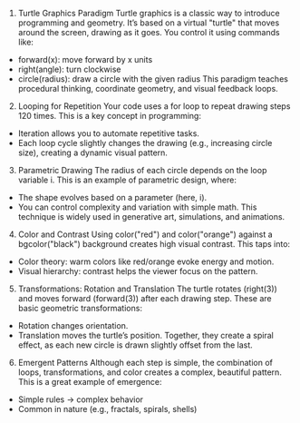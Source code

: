 1. Turtle Graphics Paradigm
Turtle graphics is a classic way to introduce programming and geometry. It’s based on a virtual "turtle" that moves around the screen, drawing as it goes. You control it using commands like:
- forward(x): move forward by x units
- right(angle): turn clockwise
- circle(radius): draw a circle with the given radius
This paradigm teaches procedural thinking, coordinate geometry, and visual feedback loops.

2. Looping for Repetition
Your code uses a for loop to repeat drawing steps 120 times. This is a key concept in programming:
- Iteration allows you to automate repetitive tasks.
- Each loop cycle slightly changes the drawing (e.g., increasing circle size), creating a dynamic visual pattern.

3. Parametric Drawing
The radius of each circle depends on the loop variable i. This is an example of parametric design, where:
- The shape evolves based on a parameter (here, i).
- You can control complexity and variation with simple math.
This technique is widely used in generative art, simulations, and animations.

4. Color and Contrast
Using color("red") and color("orange") against a bgcolor("black") background creates high visual contrast. This taps into:
- Color theory: warm colors like red/orange evoke energy and motion.
- Visual hierarchy: contrast helps the viewer focus on the pattern.

5. Transformations: Rotation and Translation
The turtle rotates (right(3)) and moves forward (forward(3)) after each drawing step. These are basic geometric transformations:
- Rotation changes orientation.
- Translation moves the turtle’s position.
Together, they create a spiral effect, as each new circle is drawn slightly offset from the last.

6. Emergent Patterns
Although each step is simple, the combination of loops, transformations, and color creates a complex, beautiful pattern. This is a great example of emergence:
- Simple rules → complex behavior
- Common in nature (e.g., fractals, spirals, shells)
